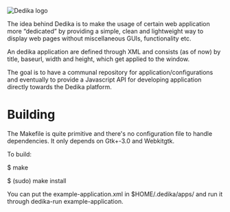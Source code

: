 ![Dedika logo](http://i.imgur.com/lEzVabB.png)

The idea behind Dedika is to make the usage of certain web application more “dedicated” by providing a simple, clean and lightweight way to display web pages without miscellaneous GUIs, functionality etc.

An dedika application are defined through XML and consists (as of now) by title, baseurl, width and height, which get applied to the window.

The goal is to have a communal repository for application/configurations and eventually to provide a Javascript API for developing application directly towards the Dedika platform.

Building
========

The Makefile is quite primitive and there's no configuration file to handle dependencies. It only depends on Gtk+-3.0 and Webkitgtk.

To build:

$ make

$ (sudo) make install


You can put the example-application.xml in $HOME/.dedika/apps/ and run it through dedika-run example-application.
